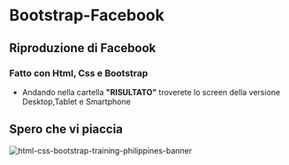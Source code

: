 # Bootstrap-Facebook
## Riproduzione di Facebook
### Fatto con Html, Css e Bootstrap
* Andando nella cartella <strong>"RISULTATO"</strong> troverete lo screen della versione Desktop,Tablet e Smartphone
## Spero che vi piaccia 

![html-css-bootstrap-training-philippines-banner](https://github.com/Ibrahim-Mujagic/Bootstrap-Facebook/assets/150658345/69d684a7-7fb2-472a-8c95-d2102f333e6e)

